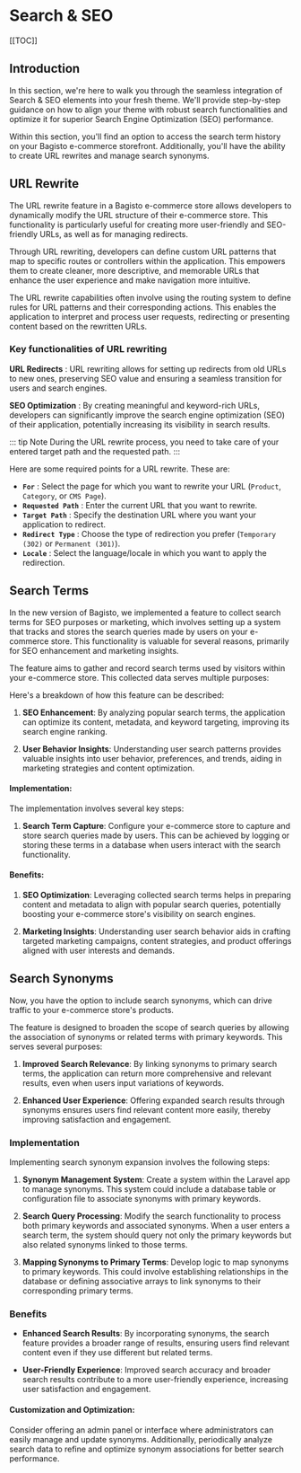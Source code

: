 # Search & SEO 

[[TOC]]

## Introduction

In this section, we're here to walk you through the seamless integration of Search & SEO elements into your fresh theme. We'll provide step-by-step guidance on how to align your theme with robust search functionalities and optimize it for superior Search Engine Optimization (SEO) performance.

Within this section, you'll find an option to access the search term history on your Bagisto e-commerce storefront. Additionally, you'll have the ability to create URL rewrites and manage search synonyms.

## URL Rewrite

The URL rewrite feature in a Bagisto e-commerce store allows developers to dynamically modify the URL structure of their e-commerce store. This functionality is particularly useful for creating more user-friendly and SEO-friendly URLs, as well as for managing redirects.

Through URL rewriting, developers can define custom URL patterns that map to specific routes or controllers within the application. This empowers them to create cleaner, more descriptive, and memorable URLs that enhance the user experience and make navigation more intuitive.

The URL rewrite capabilities often involve using the routing system to define rules for URL patterns and their corresponding actions. This enables the application to interpret and process user requests, redirecting or presenting content based on the rewritten URLs.

### Key functionalities of URL rewriting

**URL Redirects** : URL rewriting allows for setting up redirects from old URLs to new ones, preserving SEO value and ensuring a seamless transition for users and search engines.

**SEO Optimization** : By creating meaningful and keyword-rich URLs, developers can significantly improve the search engine optimization (SEO) of their application, potentially increasing its visibility in search results.

::: tip Note
During the URL rewrite process, you need to take care of your entered target path and the requested path.
:::

Here are some required points for a URL rewrite. These are:

- **`For`** : Select the page for which you want to rewrite your URL (`Product`, `Category`, or `CMS Page`).
- **`Requested Path`** : Enter the current URL that you want to rewrite.
- **`Target Path`** : Specify the destination URL where you want your application to redirect.
- **`Redirect Type`** : Choose the type of redirection you prefer (`Temporary (302)` or `Permanent (301)`).
- **`Locale`** : Select the language/locale in which you want to apply the redirection.

## Search Terms

In the new version of Bagisto, we implemented a feature to collect search terms for SEO purposes or marketing, which involves setting up a system that tracks and stores the search queries made by users on your e-commerce store. This functionality is valuable for several reasons, primarily for SEO enhancement and marketing insights.

The feature aims to gather and record search terms used by visitors within your e-commerce store. This collected data serves multiple purposes:

Here's a breakdown of how this feature can be described:

1. **SEO Enhancement**: By analyzing popular search terms, the application can optimize its content, metadata, and keyword targeting, improving its search engine ranking.

2. **User Behavior Insights**: Understanding user search patterns provides valuable insights into user behavior, preferences, and trends, aiding in marketing strategies and content optimization.


#### Implementation:

The implementation involves several key steps:

1. **Search Term Capture**: Configure your e-commerce store to capture and store search queries made by users. This can be achieved by logging or storing these terms in a database when users interact with the search functionality.


#### Benefits:

1. **SEO Optimization**: Leveraging collected search terms helps in preparing content and metadata to align with popular search queries, potentially boosting your e-commerce store's visibility on search engines.
  
2. **Marketing Insights**: Understanding user search behavior aids in crafting targeted marketing campaigns, content strategies, and product offerings aligned with user interests and demands.

## Search Synonyms

Now, you have the option to include search synonyms, which can drive traffic to your e-commerce store's products.

The feature is designed to broaden the scope of search queries by allowing the association of synonyms or related terms with primary keywords. This serves several purposes:

1. **Improved Search Relevance**: By linking synonyms to primary search terms, the application can return more comprehensive and relevant results, even when users input variations of keywords.

2. **Enhanced User Experience**: Offering expanded search results through synonyms ensures users find relevant content more easily, thereby improving satisfaction and engagement.

### Implementation
Implementing search synonym expansion involves the following steps:

1. **Synonym Management System**: Create a system within the Laravel app to manage synonyms. This system could include a database table or configuration file to associate synonyms with primary keywords.

2. **Search Query Processing**: Modify the search functionality to process both primary keywords and associated synonyms. When a user enters a search term, the system should query not only the primary keywords but also related synonyms linked to those terms.

3. **Mapping Synonyms to Primary Terms**: Develop logic to map synonyms to primary keywords. This could involve establishing relationships in the database or defining associative arrays to link synonyms to their corresponding primary terms.

### Benefits
- **Enhanced Search Results**: By incorporating synonyms, the search feature provides a broader range of results, ensuring users find relevant content even if they use different but related terms.
  
- **User-Friendly Experience**: Improved search accuracy and broader search results contribute to a more user-friendly experience, increasing user satisfaction and engagement.

#### Customization and Optimization:
Consider offering an admin panel or interface where administrators can easily manage and update synonyms. Additionally, periodically analyze search data to refine and optimize synonym associations for better search performance.